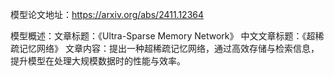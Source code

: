 模型论文地址：https://arxiv.org/abs/2411.12364

模型概述：文章标题：《Ultra-Sparse Memory Network》
中文文章标题：《超稀疏记忆网络》
文章内容：提出一种超稀疏记忆网络，通过高效存储与检索信息，提升模型在处理大规模数据时的性能与效率。
